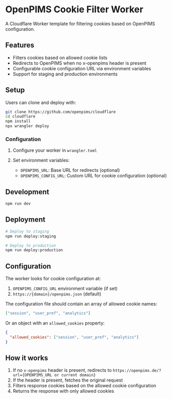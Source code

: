 # OpenPIMS Cookie Filter Worker

A Cloudflare Worker template for filtering cookies based on OpenPIMS configuration.

## Features

- Filters cookies based on allowed cookie lists
- Redirects to OpenPIMS when no x-openpims header is present
- Configurable cookie configuration URL via environment variables
- Support for staging and production environments

## Setup

Users can clone and deploy with:

```bash
git clone https://github.com/openpims/cloudflare
cd cloudflare
npm install
npx wrangler deploy
```

### Configuration

1. Configure your worker in `wrangler.toml`

2. Set environment variables:
   - `OPENPIMS_URL`: Base URL for redirects (optional)
   - `OPENPIMS_CONFIG_URL`: Custom URL for cookie configuration (optional)

## Development

```bash
npm run dev
```

## Deployment

```bash
# Deploy to staging
npm run deploy:staging

# Deploy to production
npm run deploy:production
```

## Configuration

The worker looks for cookie configuration at:
1. `OPENPIMS_CONFIG_URL` environment variable (if set)
2. `https://{domain}/openpims.json` (default)

The configuration file should contain an array of allowed cookie names:
```json
["session", "user_pref", "analytics"]
```

Or an object with an `allowed_cookies` property:
```json
{
  "allowed_cookies": ["session", "user_pref", "analytics"]
}
```

## How it works

1. If no `x-openpims` header is present, redirects to `https://openpims.de/?url={OPENPIMS_URL or current domain}`
2. If the header is present, fetches the original request
3. Filters response cookies based on the allowed cookie configuration
4. Returns the response with only allowed cookies